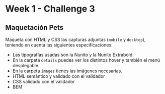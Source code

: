 # Week 1 - Challenge 3

## Maquetación Pets

Maqueta con HTML y CSS las capturas adjuntas (`mobile` y `desktop`), teniendo en cuenta las siguientes especificaciones:

- Las tipografías usadas son la Nunito y la Nunito Extrabold.
- En la carpeta `details` puedes ver los distintos hover y también el menú desplegable.
- En la carpeta `images` tienes las imágenes necesarias.
- HTML semántico y validado con el validador
- CSS validado con el validador
- BEM
